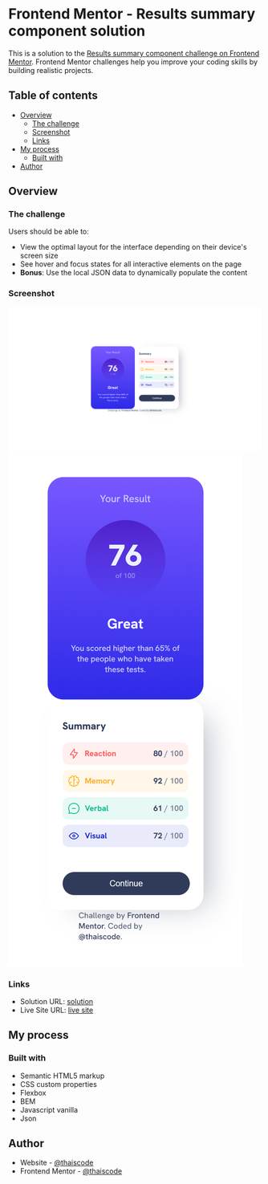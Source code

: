 # Frontend Mentor - Results summary component solution

This is a solution to the [Results summary component challenge on Frontend Mentor](https://www.frontendmentor.io/challenges/results-summary-component-CE_K6s0maV). Frontend Mentor challenges help you improve your coding skills by building realistic projects. 

## Table of contents

- [Overview](#overview)
  - [The challenge](#the-challenge)
  - [Screenshot](#screenshot)
  - [Links](#links)
- [My process](#my-process)
  - [Built with](#built-with)
- [Author](#author)

## Overview

### The challenge

Users should be able to:

- View the optimal layout for the interface depending on their device's screen size
- See hover and focus states for all interactive elements on the page
- **Bonus**: Use the local JSON data to dynamically populate the content

### Screenshot

![Desktop](./assets/screenshot/desktop.png)
![Mobile](./assets/screenshot/mobile.png)

### Links

- Solution URL: [solution](https://www.frontendmentor.io/solutions/responsive-component-using-flexbox-dkJnf3_HpH)
- Live Site URL: [live site](https://thaiscode.github.io/results-summary-component-main/)

## My process

### Built with

- Semantic HTML5 markup
- CSS custom properties
- Flexbox
- BEM
- Javascript vanilla
- Json

## Author

- Website - [@thaiscode](https://github.com/thaiscode)
- Frontend Mentor - [@thaiscode](https://www.frontendmentor.io/profile/thaiscode)


